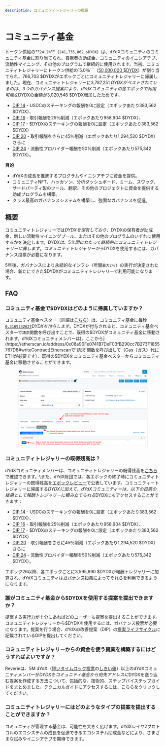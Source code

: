 ```yaml
---
description: コミュニティトレジャリーの概要
---
```


# コミュニティ基金

トークン供給の**`24.2%`**（`241,735,862 $DYDX`）は、dYdXコミュニティのコミュニティ基金に割り当てられ、貢献者の助成金、コミュニティのイニシアチブ、流動性マイニング、その他のプログラムで継続的に使用されます。当初、コミュニティトレジャリーにトークン供給の`5.0％```（[50,000,000 $DYDX](https://docs.dydx.community/dydx-governance/start-here/dydx-allocations)）が割り当てられ、766,703 $DYDXがエポックごとにコミュニティトレジャリーに帰属しました。現在、コミュニティトレジャリーに3,787,251 $DYDXがベストされているのは、3つのガバナンス提案により、dYdXコミュニティの各エポックで利用可能な$DYDXの金額が3,020,548 $DYDX増加したためです。

* [DIP 14](https://dydx.community/dashboard/proposal/7) - USDCのステーキングの報酬を0に設定（エポックあたり383,562 $DYDX）、
* [DIP 16](https://dydx.community/dashboard/proposal/8) - 取引報酬を25％削減（エポックあたり958,904 $DYDX）、
* [DIP 17](https://dydx.community/dashboard/proposal/9) - $DYDXのステーキングの報酬を0に設定（エポックあたり383,562 $DYDX）
* [DIP 20](https://dydx.community/dashboard/proposal/11) - 取引報酬をさらに45％削減（エポックあたり1,294,520 $DYDX）さらに
* [DIP 24](https://github.com/dydxfoundation/dip/blob/master/content/dips/DIP-24.md) - 流動性プロバイダー報酬を50%削減（エポックあたり575,342 $DYDX）。



**目的**

* dYdXの成長を推進するプログラムやイニシアチブに資金を提供。
* コミュニティNFT、ハッカソン、分析ダッシュボード、ミーム、スワッグ、サードパーティ製のツール、翻訳、その他のプロジェクトに資金を提供する助成プログラムを構築。
* クラス最高のガバナンスシステムを構築し、強固なガバナンスを促進。

## 概要

コミュニティトレジャリーでは$DYDXを保有しており、$DYDXの保有者が助成金、新しい流動性マイニングプール、またはその他のプログラムのいずれに使用するかを決定します。$DYDXは、5年間にわたって継続的にコミュニティトレジャリーに属します。コミュニティトレジャリーから$DYDXを使用するには、ガバナンス投票が必要になります。

5年後、ガバナンスにより永続的なインフレ（年間`最大2％`）の実行が決定された場合、新たにできた$DYDXがコミュニティトレジャリーで利用可能になります。

## FAQ

### コミュニティ基金で$DYDXはどのように帰属していますか？

コミュニティ基金ベスター（詳細は[こちら](https://docs.dydx.community/dydx-governance/resources/technical-overview#governance-architecture-overview)）は、コミュニティ基金に毎秒[`0.3169242627`](tel:03169242627)$DYDXを付与します。$DYDXが付与されると、コミュニティ基金ベスターで`請求`関数を呼び出すことで、既得の$DYDXがコミュニティ基金に移動されます。dYdXコミュニティメンバーは[、ここから](https://etherscan.io/address/0x08a90Fe0741B7DeF03fB290cc7B273F1855767D8#writeContract)Etherscanで`請求`関数を呼び出して（Gas（ガス）代にETHが必要です）、既得の$DYDXをコミュニティ基金ベスターからコミュニティ基金に移動させることができます。

<figure><img src="../.gitbook/assets/claim-function-CT-vester.png" alt=""><figcaption></figcaption></figure>

### コミュニティトレジャリーの既得残高は？

dYdXコミュニティメンバーは、コミュニティトレジャリーの既得残高を[こちら](https://dydx.shippooor.xyz/)で確認できます。\\また、dYdX財団では、各エポックの終了時にコミュニティトレジャリーの既得残高を[エポックレビュー](https://dydx.foundation/blog)で公表しています。コミュニティートレジャリーに帰属する$DYDXに加えて、dYdXコミュニティーは、以下の投票の結果として報酬トレジャリーに積み立てられる$DYDXにもアクセスすることができます：

* [DIP 14](https://dydx.community/dashboard/proposal/7) - USDCのステーキングの報酬を0に設定（エポックあたり383,562 $DYDX）、
* [DIP 16](https://dydx.community/dashboard/proposal/8) - 取引報酬を25％削減（エポックあたり958,904 $DYDX）、
* [DIP 17](https://dydx.community/dashboard/proposal/9) - $DYDXのステーキングの報酬を0に設定（エポックあたり383,562 $DYDX）
* [DIP 20](https://dydx.community/dashboard/proposal/11) - 取引報酬をさらに45％削減（エポックあたり1,294,520 $DYDX）さらに
* [DIP 24](https://github.com/dydxfoundation/dip/blob/master/content/dips/DIP-24.md) - 流動性プロバイダー報酬を50%削減（エポックあたり575,342 $DYDX）。

エポック26以降、各エポックごとに3,595,890 $DYDXが報酬トレジャリーに加算され、dYdXコミュニティは[ガバナンス投票](https://docs.dydx.community/dydx-governance/voting-and-governance/governance-parameters)によってそれらを利用できるようになります。

### 誰がコミュニティ基金から$DYDXを使用する提案を提出できますか？

提案する実行力が十分にあればどのユーザーも提案を提出することができます。コミュニティトレジャリーから$DYDXを使用するには、ガバナンス投票が必要になります。提案を行う場合、dYdXの改善提案（DIP）の[提案ライフサイクル](../voting-and-governance/dip-proposal-lifecycle.md)に記載されているDIPを提出してください。

### コミュニティトレジャリーからの資金を使う提案を構築するにはどうすればよいですか？

Reverieは、5M dYdX（[短いタイムロック投票](https://docs.dydx.community/dydx-governance/voting-and-governance/governance-process#short-timelock-executor)の[しきい値](https://docs.dydx.community/dydx-governance/voting-and-governance/governance-parameters#timelock-parameters)）以上のdYdXコミュニティメンバーが$DYDXをコミュニティ基金から宛先アドレスに$DYDXを送り込む提案を作成する方法について、包括的な、技術的、ステップバイステップガイドをまとめました。テクニカルガイドにアクセスするには、[こちら](https://app.gitbook.com/o/-MeNgGQU0ucT2xo4s8-T/s/-MeNfSkgj48hU0q8Zbjn/\~/changes/EyisuFjLIyJ7K9RzaTfJ/technical-guide-on-building-a-dydx-community-treasury-spending-proposal)をクリックしてください。

### コミュニティトレジャリーにはどのようなタイプの提案を提出することができますか？

コミュニティが管理する基金は、可能性を大きく広げます。dYdXレイヤ2プロトコルのエコシステムの成長を促進できるエコシステム助成金などにより、さまざまな試みやイニシアチブを期待できます。
